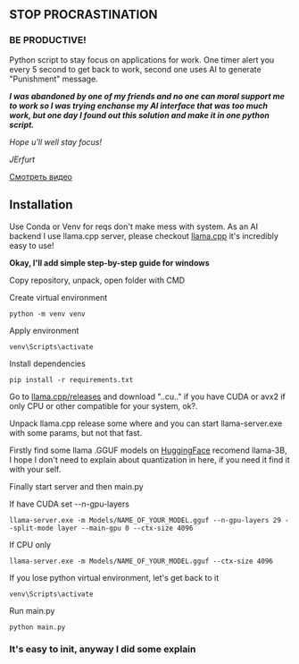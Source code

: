 ## STOP PROCRASTINATION
### BE PRODUCTIVE!

Python script to stay focus on applications for work.
One timer alert you every 5 second to get back to work,
second one uses AI to generate "Punishment" message.

***I was abandoned by one of my friends and no one can moral support me to work so I was trying enchanse my AI interface that was too much work, but one day I found out this solution and make it in one python script.*** 

*Hope u'll well stay focus!*

*JErfurt*

[Смотреть видео](https://www.youtube.com/watch?v=AqjlrRfCPb8)

## Installation
Use Conda or Venv for reqs don't make mess with system. 
As an AI backend I use llama.cpp server, please checkout [llama.cpp](https://github.com/ggerganov/llama.cpp) it's incredibly easy to use!

**Okay, I'll add simple step-by-step guide for windows**

Copy repository, unpack, open folder with CMD

Create virtual environment
```
python -m venv venv
```
Apply environment
```
venv\Scripts\activate
```
Install dependencies
```
pip install -r requirements.txt
```
Go to [llama.cpp/releases](https://github.com/ggerganov/llama.cpp/releases) and download "..cu.." if you have CUDA or avx2 if only CPU or other compatible for your system, ok?.

Unpack llama.cpp release some where and you can start llama-server.exe with some params, but not that fast.

Firstly find some llama .GGUF models on [HuggingFace](https://huggingface.co/) recomend llama-3B, I hope I don't need to explain about quantization in here, if you need it find it with your self.

Finally start server and then main.py

If have CUDA set --n-gpu-layers
```
llama-server.exe -m Models/NAME_OF_YOUR_MODEL.gguf --n-gpu-layers 29 --split-mode layer --main-gpu 0 --ctx-size 4096
```

If CPU only
```
llama-server.exe -m Models/NAME_OF_YOUR_MODEL.gguf --ctx-size 4096
```

If you lose python virtual environment, let's get back to it
```
venv\Scripts\activate
```

Run main.py
```
python main.py
```

### It's easy to init, anyway I did some explain
